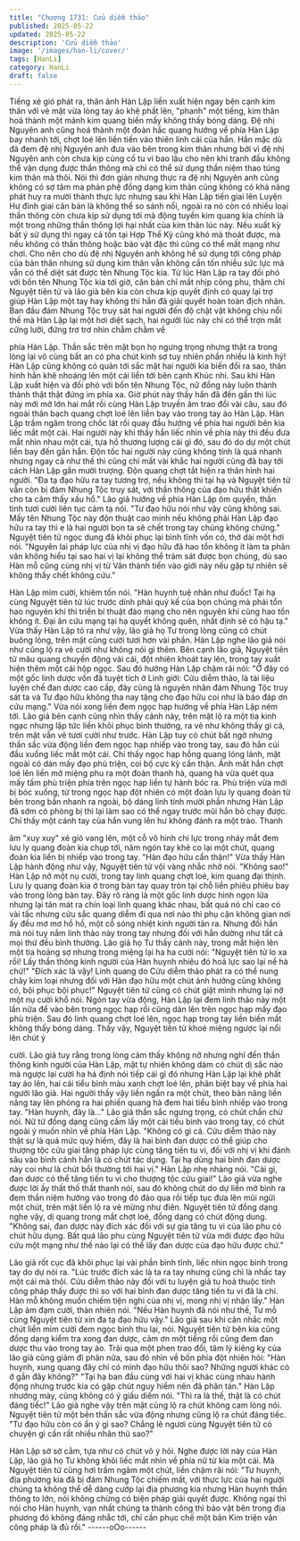 ```yaml
---
title: "Chương 1731: Cửu diễm thảo"
published: 2025-05-22
updated: 2025-05-22
description: 'Cửu diễm thảo'
image: '/images/han-li/cover/'
tags: [HanLi]
category: HanLi
draft: false
---
```


Tiếng xé gió phát ra, thân ảnh Hàn Lập liền xuất hiện ngay bên
cạnh kim thân với vẻ mặt vừa lòng tay áo khẽ phất lên, "phanh"
một tiếng, kim thân hoá thành một mảnh kim quang biến mấy
không thấy bóng dáng. Đệ nhị Nguyên anh cũng hoá thành một
đoàn hắc quang hướng về phía Hàn Lập bay nhanh tới, chợt loé
lên liền tiến vào thiên linh cái của hắn. Hắn mặc dù đã đem đệ nhị
Nguyên anh đưa vào bên trong kim thân nhưng bởi vì đệ nhị
Nguyên anh còn chưa kịp củng cố tu vi bao lâu cho nên khi tranh
đấu không thể vận dụng được thần thông mà chỉ có thể sử dụng
thần niệm thao túng kim thân mà thôi.
Nói thì đơn giản nhưng thực ra đệ nhị Nguyên anh cũng không có
sợ tâm ma phản phệ đồng dạng kim thân cũng không có khả
năng phát huy ra mười thành thực lực nhưng sau khi Hàn Lập
tiến giai lên Luyện Hư đỉnh giai căn bản là không thể so sánh nổi,
ngoài ra nó còn có nhiều loại thần thông còn chưa kịp sử dụng tới
mà động tuyền kim quang kia chính là một trong những thần
thông lợi hại nhất của kim thân lúc này. Nếu xuất kỳ bất ý sử dụng
thì ngay cả tồn tại Hợp Thể Kỳ cũng khó mà thoát được, mà nếu
không có thần thông hoặc bảo vật đặc thì cũng có thể mất mạng
như chơi. Cho nên cho dù đệ nhị Nguyên anh không hề sử dụng
tới công pháp của bản thân nhưng sử dụng kim thân vẫn không
cần tốn nhiều sức lực mà vẫn có thể diệt sát được tên Nhung Tộc
kia.
Từ lúc Hàn Lập ra tay đối phó với bốn tên Nhung Tộc kia tới giờ,
căn bản chỉ mất nhịp công phu, thậm chí Nguyệt tiên tử và lão già
bên kia còn chưa kịp quyết định có quay lại trợ giúp Hàn Lập một
tay hay không thì hắn đã giải quyết hoàn toàn địch nhân.
Ban đầu đám Nhung Tộc truy sát hai người đến độ chật vật không
chịu nổi thế mà Hàn Lập lại một hơi diệt sạch, hai người lúc này
chỉ có thể trợn mắt cững lưỡi, đứng trơ trơ nhìn chằm chằm về

phía Hàn Lập. Thần sắc trên mặt bọn họ ngưng trọng nhưng thật
ra trong lòng lại vô cùng bất an có pha chút kinh sợ tuy nhiên
phần nhiều là kinh hỷ!
Hàn Lập cũng không có quản tới sắc mặt hai người kia biến đổi ra
sao, thân hình hắn khẽ nhoáng lên một cái liền tới bên cạnh Khúc
nhi. Sau khi Hàn Lập xuất hiện và đối phó với bốn tên Nhung Tộc,
nữ đồng này luôn thành thành thật thật đứng im phía xa. Giờ phút
này thấy hắn đã đến gần thì lúc này mới mở lớn hai mắt rồi cùng
Hàn Lập truyền âm trao đổi vài câu, sau đó ngoài thân bạch
quang chợt loé lên liền bay vào trong tay áo Hàn Lập.
Hàn Lập trầm ngâm trong chốc lát rồi quay đầu hướng về phía hai
người bên kia liếc mắt một cái. Hai người này khi thấy hắn liếc
nhìn về phía này thì đều đưa mắt nhìn nhau một cái, tựa hồ
thương lượng cái gì đó, sau đó do dự một chút liền bay đến gần
hắn. Độn tốc hai người này cũng không tính là quá nhanh nhưng
ngay cả như thế thì cũng chỉ mất vài khắc hai người cũng đã bay
tới cách Hàn Lập gần mười trượng. Độn quang chợt tắt hiện ra
thân hình hai người.
"Đa tạ đạo hữu ra tay tương trợ, nếu không thì tại hạ và Nguyệt
tiên tử vẫn còn bị đám Nhung Tộc truy sát, với thần thông của đạo
hữu thật khiến cho ta cảm thấy xấu hổ."
Lão giả hướng về phía Hàn Lập ôm quyền, thần tình tươi cười
liên tục cảm tạ nói.
"Tư đạo hữu nói như vậy cũng không sai. Mấy tên Nhung Tộc này
độn thuật cao minh nếu không phải Hàn Lập đạo hữu ra tay thì e
là hai người bọn ta sẽ chết trong tay chúng không chừng."
Nguyệt tiên tử ngọc dung đã khôi phục lại bình tĩnh vốn có, thở
dài một hơi nói.
"Nguyên lai pháp lực của nhị vị đạo hữu đã hao tổn không ít làm
ta phân vân không hiểu tại sao hai vị lại không thể trảm sát được
bọn chúng, dù sao Hàn mỗ cũng cùng nhị vị từ Vân thành tiến vào
giới này nếu gặp tự nhiên sẽ không thấy chết không cứu."

Hàn Lập mỉm cười, khiêm tốn nói.
"Hàn huynh tuệ nhãn như đuốc! Tại hạ cùng Nguyệt tiên tử lúc
trước dính phải quỷ kế của bọn chúng mà phải tổn hao nguyên
khí thi triển bí thuật đào mạng cho nên nguyên khí cũng hao tổn
không ít. Đại ân cứu mạng tại hạ quyết không quên, nhất định sẽ
có hậu tạ."
Vừa thấy Hàn Lập tỏ ra như vậy, lão giả họ Tư trong lòng cũng có
chút buông lỏng, trên mặt cũng cười tươi hơn vài phần.
Hàn Lập nghe lão giả nói như cũng lộ ra vẻ cười như không nói gì
thêm.
Bên cạnh lão giả, Nguyệt tiên tử mâu quang chuyển động vài cái,
đột nhiên khoát tay lên, trong tay xuất hiện thêm một cái hộp
ngọc. Sau đó hướng Hàn Lập chậm rãi nói:
"Ở đây có một gốc linh dược vốn đã tuyệt tích ở Linh giới: Cửu
diễm thảo, là tài liệu luyện chế đan dược cao cấp, đây cũng là
nguyên nhân đám Nhung Tộc truy sát ta và Tư đạo hữu không tha
nay tặng cho đạo hữu coi như là báo đáp ơn cứu mạng."
Vừa nói xong liền đem ngọc hạp hướng về phía Hàn Lập ném tới.
Lão giả bên cạnh cũng nhìn thấy cảnh này, trên mặt lộ ra một tia
kinh ngạc nhưng lập tức liền khôi phục bình thường, ra vẻ như
không thấy gì cả, trên mặt vẫn vẻ tươi cười như trước.
Hàn Lập tuy có chút bất ngờ nhưng thần sắc vừa động liền đem
ngọc hạp nhiếp vào trong tay, sau đó hắn cúi đầu xuống liếc mắt
một cái. Chỉ thấy ngọc hạp hồng quang lóng lánh, mặt ngoài có
dán mấy đạo phù triện, coi bộ cực kỳ cẩn thận. Ánh mắt hắn chợt
loé lên liền mở miệng phu ra một đoàn thanh hà, quang hà vừa
quét qua mấy tấm phù triện phía trên ngọc hạp liền tự hành bóc
ra. Phù triện vừa mới bị bóc xuống, từ trong ngọc hạp đột nhiên
có một đoàn lưu ly quang đoàn từ bên trong bắn nhanh ra ngoài,
bộ dáng linh tính mười phần nhưng Hàn Lập đã sớm có phòng bị
thì lại làm sao có thể ngay trước mũi hắn bỏ chạy được. Chỉ thấy
một cánh tay của hắn vung lên hư không đánh ra một trảo. Thanh

âm "xuy xuy" xé gió vang lên, một cỗ vô hinh chi lực trong nháy
mắt đem lưu ly quang đoàn kia chụp tới, năm ngón tay khẽ co lại
một chút, quang đoàn kia liền bị nhiếp vào trong tay.
"Hàn đạo hữu cẩn thận!"
Vừa thấy Hàn Lập hành động như vậy, Nguyệt tiên tử vội vàng
nhắc nhở nói.
"Không sao!"
Hàn Lập nở một nụ cười, trong tay linh quang chợt loé, kim quang
đại thịnh. Lưu ly quang đoàn kia ở trong bàn tay quay tròn tại chỗ
liền phiêu phiêu bay vào trong lòng bàn tay. Đây rõ ràng là một
gốc linh dược hình ngọn lửa nhưng lại tản mát ra chín loại linh
quang khác nhau, bất quá nó chỉ cao có vài tấc nhưng cửu sắc
quang diễm đi qua nơi nào thì phụ cận không gian nơi ấy đều mơ
mơ hồ hồ, một cỗ sóng nhiệt kinh người tản ra. Nhưng đối hắn
mà nói tuy nắm linh thảo này trong tay nhưng đối với hắn dường
như tất cả mọi thứ đều bình thường.
Lão giả họ Tư thấy cảnh này, trong mắt hiện lên một tia hoảng sợ
nhưng trong miệng lại ha ha cười nói:
"Nguyệt tiên tử lo xa rồi! Lấy thần thông kinh người của Hàn
huynh nhiêu đó hoả lực sao lại nề hà chứ!"
"Đích xác là vậy! Linh quang do Cửu diễm thảo phát ra có thể
nung chảy kim loại nhưng đối với Hàn đạo hữu một chút ảnh
hưởng cũng không có, bội phục bội phục!"
Nguyệt tiên tử cũng có chút giật mình nhưng lại nở một nụ cười
khổ nói.
Ngón tay vừa động, Hàn Lập lại đem linh thảo này một lần nữa để
vào bên trong ngọc hạp rồi cũng dán lên trên ngọc hạp mấy đạo
phù triện. Sau đó linh quang chợt loé lên, ngọc hạp trong tay liền
biến mất không thấy bóng dáng.
Thấy vậy, Nguyệt tiên tử khoé miệng ngược lại nổi lên chút ý

cười. Lão giả tuy rằng trong lòng cảm thấy không nỡ nhưng nghĩ
đến thần thông kinh người của Hàn Lập, mặt tự nhiên không dám
có chút dị sắc nào mà ngược lại cười ha hả định nói tiếp cái gì đó
nhưng Hàn Lập lại khẽ phất tay áo lên, hai cái tiểu bình màu xanh
chợt loé lên, phân biệt bay về phía hai người lão giả.
Hai người thấy vậy liền ngẩn ra một chút, theo bản năng liền nâng
tay lên phóng ra hai phiến quang hà đem hai tiểu bình nhiếp vào
trong tay.
"Hàn huynh, đây là..."
Lão giả thần sắc ngưng trọng, có chút chần chừ nói.
Nữ tử đồng dạng cũng cầm lấy một cái tiểu bình vào trong tay, có
chút ngoài ý muốn nhìn về phía Hàn Lập.
"Không có gì cả. Cửu diễm thảo này thật sự là quá mức quý hiếm,
đây là hai bình đan dược có thể giúp cho thượng tộc cửu giai tăng
pháp lực cùng tăng tiến tu vi, đối với nhị vị khi đánh sâu vào bình
cảnh hẳn là có chút tác dụng. Tại hạ dùng hai bình đan dược này
coi như là chút bồi thường tới hai vị."
Hàn Lập nhẹ nhàng nói.
"Cái gì, đan dược có thể tăng tiến tu vi cho thượng tộc cửu giai!"
Lão giả vừa nghe được lời ấy thất thố thất thanh nói, sau đó
không chút do dự liền mở bình ra đem thần niệm hướng vào
trong đó đảo qua rồi tiếp tục đưa lên mũi ngửi một chút, trên mặt
liền lộ ra vẻ mừng như điên.
Nguyệt tiên tử đồng dạng nghe vậy, dị quang trong mắt chợt loé,
đồng dạng có chút động dung.
"Không sai, đan dược này đích xác đối với sự gia tăng tu vi của
lão phu có chút hữu dụng. Bất quá lão phu cùng Nguyệt tiên tử
vừa mới được đạo hữu cứu một mạng như thế nào lại có thể lấy
đan dược của đạo hữu được chứ."

Lão giả rốt cục đã khôi phục lại vài phần bình tĩnh, liếc nhìn ngọc
bình trong tay do dự nói ra.
"Lúc trước đích xác là ta ra tay nhưng cũng chỉ là nhấc tay một cái
mà thôi. Cửu diễm thảo này đối với tu luyện giả tu hoả thuộc tính
công pháp thấy được thì so với hai bình đan dược tăng tiến tu vi
đã là chi. Hàn mỗ không muốn chiếm tiện nghi của nhị vị, mong
nhị vị nhận lấy."
Hàn Lập ảm đạm cười, thản nhiên nói.
"Nếu Hàn huynh đã nói như thế, Tư mỗ cùng Nguyệt tiên tử xin đa
tạ đạo hữu vậy."
Lão giả sau khi cân nhắc một chút liền mỉm cười đem ngọc bình
thu lại, nói.
Nguyệt tiên tử bên kia cũng đồng dạng kiểm tra xong đan dược,
cảm ơn một tiếng rồi cũng đem đan dược thu vào trong tay áo.
Trải qua một phen trao đổi, tâm lý kiêng kỵ của lão giả cũng giảm
đi phân nửa, sau đó nhìn về bốn phía đột nhiên hỏi:
"Hàn huynh, xung quang đây chỉ có mình đạo hữu thôi sao?
Những người khác có ở gần đây không?"
"Tại hạ ban đầu cùng với hai vị khác cùng nhau hành động nhưng
trước kia có gặp chút nguy hiểm nên đã phân tán."
Hàn Lập nhướng mày, cũng không có ý giấu diếm nói.
"Thì ra là thế, thật là có chút đáng tiếc!"
Lão giả nghe vậy trên mặt cũng lộ ra chút không cam lòng nói.
Nguyệt tiên tử một bên thần sắc vừa động nhưng cũng lộ ra chút
đáng tiếc.
"Tư đạo hữu còn có ẩn ý gì sao? Chẳng lẽ ngươi cùng Nguyệt
tiên tử có chuyện gì cần rất nhiều nhân thủ sao?"

Hàn Lập sờ sờ cằm, tựa như có chút vô ý hỏi.
Nghe được lời này của Hàn Lập, lão giả họ Tư không khỏi liếc
mắt nhìn về phía nữ tử kia một cái. Mà Nguyệt tiên tử cũng hơi
trầm ngâm một chút, liền chậm rãi nói:
"Tư huynh, địa phương kia đã bị đám Nhung Tộc chiếm mất, với
thực lực của hai người chúng ta không thể dễ dàng cướp lại địa
phương kia nhưng Hàn huynh thần thông to lớn, nói không chừng
có biện pháp giải quyết được. Không ngại thì nói cho Hàn huynh,
vạn nhất chúng ta thành công thì bảo vật bên trong địa phương đó
không đáng nhắc tới, chỉ cần phục chế một bản Kim triện văn
công pháp là đủ rồi."
------oOo------
